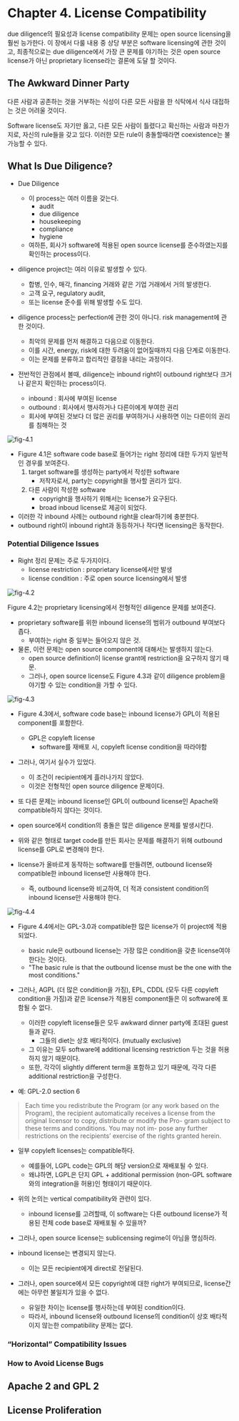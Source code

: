 # Chapter 4. License Compatibility

due diligence의 필요성과 license compatibility 문제는 open source licensing을 훨씬 능가한다. 
이 장에서 다룰 내용 중 상당 부분은 software licensing에 관한 것이고, 최종적으로는 due diligence에서 가장 큰 문제를 야기하는 것은 open source license가 아닌 proprietary license라는 결론에 도달 할 것이다. 

## The Awkward Dinner Party

다른 사람과 공존하는 것을 거부하는 식성이 다른 모든 사람을 한 식탁에서 식사 대접하는 것은 어려울 것이다. 

Software license도 자기만 옳고, 다른 모든 사람이 틀렸다고 확신하는 사람과 마찬가지로, 자신의 rule들을 갖고 있다. 이러한 모든 rule이 충돌할때라면 coexistence는 불가능할 수 있다. 

## What Is Due Diligence?
- Due Diligence
	- 이 process는 여러 이름을 갖는다. 
		- audit
		- due diligence
		- housekeeping
		- compliance
		- hygiene
	- 여하튼, 회사가 software에 적용된 open source license를 준수하였는지를 확인하는 process이다. 

- diligence project는 여러 이유로 발생할 수 있다.
	- 합병, 인수, 매각, financing 거래와 같은 기업 거래에서 거의 발생한다. 
	- 고객 요구, regulatory audit, 
	- 또는 license 준수를 위해 발생할 수도 있다. 

- diligence process는 perfection에 관한 것이 아니다. risk management에 관한 것이다. 
	- 최악의 문제를 먼저 해결하고 다음으로 이동한다. 
	- 이를 시간, energy, risk에 대한 두려움이 없어질때까지 다음 단계로 이동한다. 
	- 이는 문제를 분류하고 합리적인 결정을 내리는 과정이다. 

- 전반적인 관점에서 볼때, diligence는 inbound right이 outbound right보다 크거나 같은지 확인하는 process이다. 
	- inbound : 회사에 부여된 license
	- outbound : 회사에서 행사하거나 다른이에게 부여한 권리
	- 회사에 부여된 것보다 더 많은 권리를 부여하거나 사용하면 이는 다른이의 권리를 침해하는 것

![fig-4.1](https://github.com/hakssung/opensource-for-business-kor/blob/master/img/fig-4.1.png)

- Figure 4.1은 software code base로 들어가는 right 정리에 대한 두가지 일반적인 경우를 보여준다. 
	1. target software를 생성하는 party에서 작성한 software
		- 저작자로서, party는 copyright을 행사할 권리가 있다. 
	2. 다른 사람이 작성한 software
		- copyright을 행사하기 위해서는 license가 요구된다. 
		- broad inboud license로 제공이 되었다. 
- 이러한 각 inbound 사례는 outbound right을 clear하기에 충분한다. 
- outbound right이 inbound right과 동등하거나 작다면 licensing은 동작한다. 

### Potential Diligence Issues

- Right 정리 문제는 주로 두가지이다. 
	- license restriction : proprietary license에서만 발생
	- license condition : 주로 open source licensing에서 발생

![fig-4.2](https://github.com/hakssung/opensource-for-business-kor/blob/master/img/fig-4.2.png)

Figure 4.2는 proprietary licensing에서 전형적인 diligence 문제를 보여준다. 
- proprietary software를 위한 inbound license의 범위가 outbound 부여보다 좁다. 
	- 부여하는 right 중 일부는 들어오지 않은 것. 
- 물론, 이런 문제는 open source component에 대해서는 발생하지 않는다.
	- open source definition이 license grant에 restriction을 요구하지 않기 때문. 
	- 그러나, open source license도 Figure 4.3과 같이 diligence problem을 야기할 수 있는 condition을 가할 수 있다. 

![fig-4.3](https://github.com/hakssung/opensource-for-business-kor/blob/master/img/fig-4.3.png)

- Figure 4.3에서, software code base는 inbound license가 GPL이 적용된 component를 포함한다. 
	- GPL은 copyleft license
		- software를 재배포 시, copyleft license condition을 따라야함
- 그러나, 여기서 실수가 있었다. 
	- 이 조건이 recipient에게 흘러나가지 않았다. 
	- 이것은 전형적인 open source diligence 문제이다. 
- 또 다른 문제는 inbound license인 GPL이 outbound license인 Apache와 compatible하지 않다는 것이다. 

- open source에서 condition의 충돌은 많은 diligence 문제를 발생시킨다. 
- 위와 같은 형태로 target code를 만든 회사는 문제를 해결하기 위해 outbound license를 GPL로 변경해야 한다. 
- license가 올바르게 동작하는 software를 만들려면, outbound license와 compatible한 inbound license만 사용해야 한다. 
	- 즉, outbound license와 비교하여, 더 적과 consistent condition의 inbound license만 사용해야 한다. 

![fig-4.4](https://github.com/hakssung/opensource-for-business-kor/blob/master/img/fig-4.4.png)

- Figure 4.4에서는 GPL-3.0과 compatible한 많은 license가 이 project에 적용되었다. 
	- basic rule은 outbound license는 가장 많은 condition을 갖춘 license여야 한다는 것이다. 
	- "The basic rule is that the outbound license must be the one with the most conditions."

- 그러나, AGPL (더 많은 condition을 가짐), EPL, CDDL (모두 다른 copyleft condition을 가짐)과 같은 license가 적용된 component들은 이 software에 포함될 수 없다. 
	- 이러한 copyleft license들은 모두 awkward dinner party에 초대된 guest들과 같다. 
		- 그들의 diet는 상호 배타적이다. (mutually exclusive)
	- 그 이유는 모두 software에 additional licensing restriction 두는 것을 허용하지 않기 때문이다. 
	- 또한, 각각이 slightly different term을 포함하고 있기 때문에, 각각 다른 additional restriction을 구성한다. 
- 예: GPL-2.0 section 6
> Each time you redistribute the Program (or any work based on the Program), the recipient automatically receives a license from the original licensor to copy, distribute or modify the Pro- gram subject to these terms and conditions. You may not im- pose any further restrictions on the recipients’ exercise of the rights granted herein.

- 일부 copyleft licenses는 compatible하다. 
	- 예를들어, LGPL code는 GPL의 해당 version으로 재배포될 수 있다. 
	- 왜냐하면, LGPL은 단지 GPL + additional permission (non-GPL software와의 integration을 허용)인 형태이기 때문이다. 

- 위의 논의는 vertical compatibility와 관련이 있다. 
	- inbound license를 고려할때, 이 software는 다른 outbound license가 적용된 전체 code base로 재배포될 수 있을까? 

- 그러나, open source license는 sublicensing regime이 아님을 명심하라. 
- inbound license는 변경되지 않는다. 
	- 이는 모든 recipient에게 direct로 전달된다. 
- 그러나, open source에서 모든 copyright에 대한 right가 부여되므로, license간에는 아무런 불일치가 있을 수 없다.
	- 유일한 차이는 license를 행사하는데 부여된 condition이다. 
	- 따라서, inbound license와 outbound license의 condition이 상호 배타적이지 않는한 compatibility 문제는 없다. 

### “Horizontal” Compatibility Issues

### How to Avoid License Bugs

## Apache 2 and GPL 2

## License Proliferation

